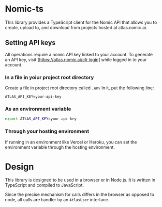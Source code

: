 # Nomic-ts

This library provides a TypeScript client for the Nomic API that
allows you to create, upload to, and download from projects
hosted at atlas.nomic.ai.

## Setting API keys

All operations require a nomic API key linked to your account.
To generate an API key, visit [https://atlas.nomic.ai/cli-login] while
logged in to your account.

### In a file in yoiur project root directory

Create a file in project root directory called `.env`
In it, put the following line:

```
ATLAS_API_KEY=your-api-key
```

### As an environment variable

```bash
export ATLAS_API_KEY=your-api-key
```

### Through your hosting environment

If running in an environment like Vercel or Heroku, you can set the environment variable through the hosting environment.

# Design

This library is designed to be used in a browser or in Node.js. It is written in TypeScript and compiled to JavaScript.

Since the precise mechanism for calls differs in the browser as opposed to node,
all calls are handler by an `AtlasUser` interface.
